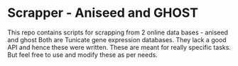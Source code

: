 # Scrapper - Aniseed and GHOST 

This repo contains scripts for scrapping from 2 online data bases - aniseed and ghost
Both are Tunicate gene expression databases.
They lack a good API and hence these were written. These are meant for really specific tasks.
But feel free to use and modify these as per needs.
